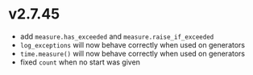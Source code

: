 # v2.7.45

* add `measure.has_exceeded` and `measure.raise_if_exceeded`
* `log_exceptions` will now behave correctly when used on generators
* `time.measure()` will now behave correctly when used on generators
* fixed `count` when no start was given
